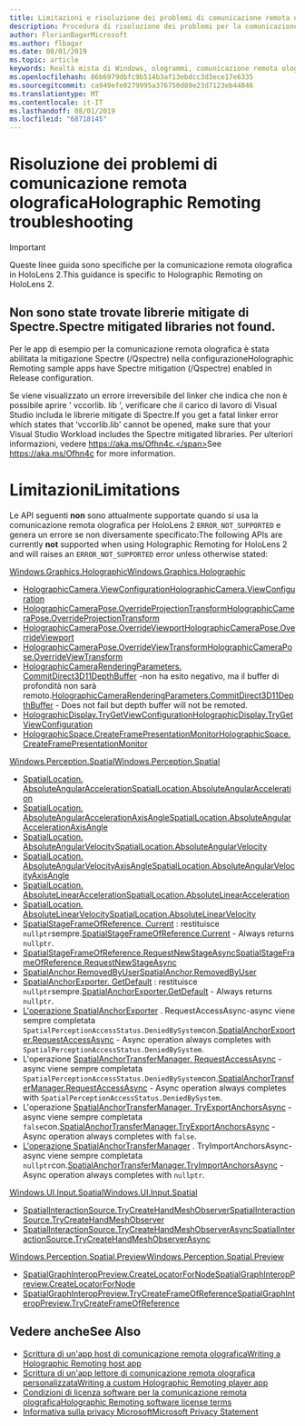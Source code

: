 ```yaml
---
title: Limitazioni e risoluzione dei problemi di comunicazione remota olografica
description: Procedura di risoluzione dei problemi per la comunicazione remota olografica in HoloLens 2.
author: FlorianBagarMicrosoft
ms.author: flbagar
ms.date: 08/01/2019
ms.topic: article
keywords: Realtà mista di Windows, ologrammi, comunicazione remota olografica, rendering remoto, rendering di rete, HoloLens, ologrammi remoti, risoluzione dei problemi, guida
ms.openlocfilehash: 86b6979dbfc9b514b3af13ebdcc3d3ece17e6335
ms.sourcegitcommit: ca949efe0279995a376750d89e23d7123eb44846
ms.translationtype: MT
ms.contentlocale: it-IT
ms.lasthandoff: 08/01/2019
ms.locfileid: "68718145"
---
```

# <a name="holographic-remoting-troubleshooting"></a><span data-ttu-id="9bef0-104">Risoluzione dei problemi di comunicazione remota olografica</span><span class="sxs-lookup"><span data-stu-id="9bef0-104">Holographic Remoting troubleshooting</span></span>

> [!IMPORTANT]
> <span data-ttu-id="9bef0-105">Queste linee guida sono specifiche per la comunicazione remota olografica in HoloLens 2.</span><span class="sxs-lookup"><span data-stu-id="9bef0-105">This guidance is specific to Holographic Remoting on HoloLens 2.</span></span>

## <a name="spectre-mitigated-libraries-not-found"></a><span data-ttu-id="9bef0-106">Non sono state trovate librerie mitigate di Spectre.</span><span class="sxs-lookup"><span data-stu-id="9bef0-106">Spectre mitigated libraries not found.</span></span>

<span data-ttu-id="9bef0-107">Per le app di esempio per la comunicazione remota olografica è stata abilitata la mitigazione Spectre (/Qspectre) nella configurazione</span><span class="sxs-lookup"><span data-stu-id="9bef0-107">Holographic Remoting sample apps have Spectre mitigation (/Qspectre) enabled in Release configuration.</span></span>

<span data-ttu-id="9bef0-108">Se viene visualizzato un errore irreversibile del linker che indica che non è possibile aprire ' vccorlib. lib ', verificare che il carico di lavoro di Visual Studio includa le librerie mitigate di Spectre.</span><span class="sxs-lookup"><span data-stu-id="9bef0-108">If you get a fatal linker error which states that 'vccorlib.lib' cannot be opened, make sure that your Visual Studio Workload includes the Spectre mitigated libraries.</span></span> <span data-ttu-id="9bef0-109">Per ulteriori informazioni, vedere https://aka.ms/Ofhn4c.</span><span class="sxs-lookup"><span data-stu-id="9bef0-109">See https://aka.ms/Ofhn4c for more information.</span></span>

# <a name="limitations"></a><span data-ttu-id="9bef0-110">Limitazioni</span><span class="sxs-lookup"><span data-stu-id="9bef0-110">Limitations</span></span>

<span data-ttu-id="9bef0-111">Le API seguenti **non** sono attualmente supportate quando si usa la comunicazione remota olografica per HoloLens 2 ```ERROR_NOT_SUPPORTED``` e genera un errore se non diversamente specificato:</span><span class="sxs-lookup"><span data-stu-id="9bef0-111">The following APIs are currently **not** supported when using Holographic Remoting for HoloLens 2 and will raises an ```ERROR_NOT_SUPPORTED``` error unless otherwise stated:</span></span>

[<span data-ttu-id="9bef0-112">Windows.Graphics.Holographic</span><span class="sxs-lookup"><span data-stu-id="9bef0-112">Windows.Graphics.Holographic</span></span>](https://docs.microsoft.com/en-us/uwp/api/windows.graphics.holographic)

* [<span data-ttu-id="9bef0-113">HolographicCamera.ViewConfiguration</span><span class="sxs-lookup"><span data-stu-id="9bef0-113">HolographicCamera.ViewConfiguration</span></span>](https://docs.microsoft.com/en-us/uwp/api/windows.graphics.holographic.holographiccamera.viewconfiguration)
* [<span data-ttu-id="9bef0-114">HolographicCameraPose.OverrideProjectionTransform</span><span class="sxs-lookup"><span data-stu-id="9bef0-114">HolographicCameraPose.OverrideProjectionTransform</span></span>](https://docs.microsoft.com/en-us/uwp/api/windows.graphics.holographic.holographiccamerapose.overrideprojectiontransform)
* [<span data-ttu-id="9bef0-115">HolographicCameraPose.OverrideViewport</span><span class="sxs-lookup"><span data-stu-id="9bef0-115">HolographicCameraPose.OverrideViewport</span></span>](https://docs.microsoft.com/en-us/uwp/api/windows.graphics.holographic.holographiccamerapose.overrideviewport)
* [<span data-ttu-id="9bef0-116">HolographicCameraPose.OverrideViewTransform</span><span class="sxs-lookup"><span data-stu-id="9bef0-116">HolographicCameraPose.OverrideViewTransform</span></span>](https://docs.microsoft.com/en-us/uwp/api/windows.graphics.holographic.holographiccamerapose.overrideviewtransform)
* <span data-ttu-id="9bef0-117">[HolographicCameraRenderingParameters. CommitDirect3D11DepthBuffer](https://docs.microsoft.com/en-us/uwp/api/windows.graphics.holographic.holographiccamerarenderingparameters.commitdirect3d11depthbuffer#Windows_Graphics_Holographic_HolographicCameraRenderingParameters_CommitDirect3D11DepthBuffer_Windows_Graphics_DirectX_Direct3D11_IDirect3DSurface_) -non ha esito negativo, ma il buffer di profondità non sarà remoto.</span><span class="sxs-lookup"><span data-stu-id="9bef0-117">[HolographicCameraRenderingParameters.CommitDirect3D11DepthBuffer](https://docs.microsoft.com/en-us/uwp/api/windows.graphics.holographic.holographiccamerarenderingparameters.commitdirect3d11depthbuffer#Windows_Graphics_Holographic_HolographicCameraRenderingParameters_CommitDirect3D11DepthBuffer_Windows_Graphics_DirectX_Direct3D11_IDirect3DSurface_) - Does not fail but depth buffer will not be remoted.</span></span>
* [<span data-ttu-id="9bef0-118">HolographicDisplay.TryGetViewConfiguration</span><span class="sxs-lookup"><span data-stu-id="9bef0-118">HolographicDisplay.TryGetViewConfiguration</span></span>](https://docs.microsoft.com/en-us/uwp/api/windows.graphics.holographic.holographicdisplay.trygetviewconfiguration)
* [<span data-ttu-id="9bef0-119">HolographicSpace.CreateFramePresentationMonitor</span><span class="sxs-lookup"><span data-stu-id="9bef0-119">HolographicSpace.CreateFramePresentationMonitor</span></span>](https://docs.microsoft.com/en-us/uwp/api/windows.graphics.holographic.holographicspace.createframepresentationmonitor)

[<span data-ttu-id="9bef0-120">Windows.Perception.Spatial</span><span class="sxs-lookup"><span data-stu-id="9bef0-120">Windows.Perception.Spatial</span></span>](https://docs.microsoft.com/en-us/uwp/api/windows.perception.spatial)

* [<span data-ttu-id="9bef0-121">SpatialLocation. AbsoluteAngularAcceleration</span><span class="sxs-lookup"><span data-stu-id="9bef0-121">SpatialLocation.AbsoluteAngularAcceleration</span></span>](https://docs.microsoft.com/en-us/uwp/api/windows.perception.spatial.spatiallocation.absoluteangularacceleration)
* [<span data-ttu-id="9bef0-122">SpatialLocation. AbsoluteAngularAccelerationAxisAngle</span><span class="sxs-lookup"><span data-stu-id="9bef0-122">SpatialLocation.AbsoluteAngularAccelerationAxisAngle</span></span>](https://docs.microsoft.com/en-us/uwp/api/windows.perception.spatial.spatiallocation.absoluteangularaccelerationaxisangle)
* [<span data-ttu-id="9bef0-123">SpatialLocation. AbsoluteAngularVelocity</span><span class="sxs-lookup"><span data-stu-id="9bef0-123">SpatialLocation.AbsoluteAngularVelocity</span></span>](https://docs.microsoft.com/en-us/uwp/api/windows.perception.spatial.spatiallocation.absoluteangularvelocity)
* [<span data-ttu-id="9bef0-124">SpatialLocation. AbsoluteAngularVelocityAxisAngle</span><span class="sxs-lookup"><span data-stu-id="9bef0-124">SpatialLocation.AbsoluteAngularVelocityAxisAngle</span></span>](https://docs.microsoft.com/en-us/uwp/api/windows.perception.spatial.spatiallocation.absoluteangularvelocityaxisangle)
* [<span data-ttu-id="9bef0-125">SpatialLocation. AbsoluteLinearAcceleration</span><span class="sxs-lookup"><span data-stu-id="9bef0-125">SpatialLocation.AbsoluteLinearAcceleration</span></span>](https://docs.microsoft.com/is-is/uwp/api/windows.perception.spatial.spatiallocation.absolutelinearacceleration)
* [<span data-ttu-id="9bef0-126">SpatialLocation. AbsoluteLinearVelocity</span><span class="sxs-lookup"><span data-stu-id="9bef0-126">SpatialLocation.AbsoluteLinearVelocity</span></span>](https://docs.microsoft.com/en-us/uwp/api/windows.perception.spatial.spatiallocation.absolutelinearvelocity)
* <span data-ttu-id="9bef0-127">[SpatialStageFrameOfReference. Current](https://docs.microsoft.com/en-us/uwp/api/windows.perception.spatial.spatialstageframeofreference.current) : restituisce ```nullptr```sempre.</span><span class="sxs-lookup"><span data-stu-id="9bef0-127">[SpatialStageFrameOfReference.Current](https://docs.microsoft.com/en-us/uwp/api/windows.perception.spatial.spatialstageframeofreference.current) - Always returns ```nullptr```.</span></span>
* [<span data-ttu-id="9bef0-128">SpatialStageFrameOfReference.RequestNewStageAsync</span><span class="sxs-lookup"><span data-stu-id="9bef0-128">SpatialStageFrameOfReference.RequestNewStageAsync</span></span>](https://docs.microsoft.com/en-us/uwp/api/windows.perception.spatial.spatialstageframeofreference.requestnewstageasync)
* [<span data-ttu-id="9bef0-129">SpatialAnchor.RemovedByUser</span><span class="sxs-lookup"><span data-stu-id="9bef0-129">SpatialAnchor.RemovedByUser</span></span>](https://docs.microsoft.com/en-us/uwp/api/windows.perception.spatial.spatialanchor.removedbyuser)
* <span data-ttu-id="9bef0-130">[SpatialAnchorExporter. GetDefault](https://docs.microsoft.com/en-us/uwp/api/windows.perception.spatial.spatialanchorexporter.getdefault
) : restituisce ```nullptr```sempre.</span><span class="sxs-lookup"><span data-stu-id="9bef0-130">[SpatialAnchorExporter.GetDefault](https://docs.microsoft.com/en-us/uwp/api/windows.perception.spatial.spatialanchorexporter.getdefault
) - Always returns ```nullptr```.</span></span>
* <span data-ttu-id="9bef0-131">[L'operazione SpatialAnchorExporter](https://docs.microsoft.com/en-us/uwp/api/windows.perception.spatial.spatialanchorexporter.requestaccessasync
) . RequestAccessAsync-async viene sempre completata ```SpatialPerceptionAccessStatus.DeniedBySystem```con.</span><span class="sxs-lookup"><span data-stu-id="9bef0-131">[SpatialAnchorExporter.RequestAccessAsync](https://docs.microsoft.com/en-us/uwp/api/windows.perception.spatial.spatialanchorexporter.requestaccessasync
) - Async operation always completes with ```SpatialPerceptionAccessStatus.DeniedBySystem```.</span></span>
* <span data-ttu-id="9bef0-132">L'operazione [SpatialAnchorTransferManager. RequestAccessAsync](https://docs.microsoft.com/en-us/uwp/api/windows.perception.spatial.spatialanchortransfermanager.requestaccessasync#Windows_Perception_Spatial_SpatialAnchorTransferManager_RequestAccessAsync) -async viene sempre completata ```SpatialPerceptionAccessStatus.DeniedBySystem```con.</span><span class="sxs-lookup"><span data-stu-id="9bef0-132">[SpatialAnchorTransferManager.RequestAccessAsync](https://docs.microsoft.com/en-us/uwp/api/windows.perception.spatial.spatialanchortransfermanager.requestaccessasync#Windows_Perception_Spatial_SpatialAnchorTransferManager_RequestAccessAsync) - Async operation always completes with ```SpatialPerceptionAccessStatus.DeniedBySystem```.</span></span>
* <span data-ttu-id="9bef0-133">L'operazione [SpatialAnchorTransferManager. TryExportAnchorsAsync](https://docs.microsoft.com/en-us/uwp/api/windows.perception.spatial.spatialanchortransfermanager.tryexportanchorsasync#Windows_Perception_Spatial_SpatialAnchorTransferManager_TryExportAnchorsAsync_Windows_Foundation_Collections_IIterable_Windows_Foundation_Collections_IKeyValuePair_System_String_Windows_Perception_Spatial_SpatialAnchor___Windows_Storage_Streams_IOutputStream_) -async viene sempre completata ```false```con.</span><span class="sxs-lookup"><span data-stu-id="9bef0-133">[SpatialAnchorTransferManager.TryExportAnchorsAsync](https://docs.microsoft.com/en-us/uwp/api/windows.perception.spatial.spatialanchortransfermanager.tryexportanchorsasync#Windows_Perception_Spatial_SpatialAnchorTransferManager_TryExportAnchorsAsync_Windows_Foundation_Collections_IIterable_Windows_Foundation_Collections_IKeyValuePair_System_String_Windows_Perception_Spatial_SpatialAnchor___Windows_Storage_Streams_IOutputStream_) - Async operation always completes with ```false```.</span></span>
* <span data-ttu-id="9bef0-134">[L'operazione SpatialAnchorTransferManager](https://docs.microsoft.com/en-us/uwp/api/windows.perception.spatial.spatialanchortransfermanager.tryimportanchorsasync
) . TryImportAnchorsAsync-async viene sempre completata ```nullptr```con.</span><span class="sxs-lookup"><span data-stu-id="9bef0-134">[SpatialAnchorTransferManager.TryImportAnchorsAsync](https://docs.microsoft.com/en-us/uwp/api/windows.perception.spatial.spatialanchortransfermanager.tryimportanchorsasync
) - Async operation always completes with ```nullptr```.</span></span>

[<span data-ttu-id="9bef0-135">Windows.UI.Input.Spatial</span><span class="sxs-lookup"><span data-stu-id="9bef0-135">Windows.UI.Input.Spatial</span></span>](https://docs.microsoft.com/en-us/uwp/api/windows.ui.input.spatial)

* [<span data-ttu-id="9bef0-136">SpatialInteractionSource.TryCreateHandMeshObserver</span><span class="sxs-lookup"><span data-stu-id="9bef0-136">SpatialInteractionSource.TryCreateHandMeshObserver</span></span>](https://docs.microsoft.com/en-us/uwp/api/windows.ui.input.spatial.spatialinteractionsource.trycreatehandmeshobserver#Windows_UI_Input_Spatial_SpatialInteractionSource_TryCreateHandMeshObserver)
* [<span data-ttu-id="9bef0-137">SpatialInteractionSource.TryCreateHandMeshObserverAsync</span><span class="sxs-lookup"><span data-stu-id="9bef0-137">SpatialInteractionSource.TryCreateHandMeshObserverAsync</span></span>](https://docs.microsoft.com/en-us/uwp/api/windows.ui.input.spatial.spatialinteractionsource.trycreatehandmeshobserverasync)

[<span data-ttu-id="9bef0-138">Windows.Perception.Spatial.Preview</span><span class="sxs-lookup"><span data-stu-id="9bef0-138">Windows.Perception.Spatial.Preview</span></span>](https://docs.microsoft.com/en-us/uwp/api/windows.perception.spatial.preview)

* [<span data-ttu-id="9bef0-139">SpatialGraphInteropPreview.CreateLocatorForNode</span><span class="sxs-lookup"><span data-stu-id="9bef0-139">SpatialGraphInteropPreview.CreateLocatorForNode</span></span>](https://docs.microsoft.com/en-us/uwp/api/windows.perception.spatial.preview.spatialgraphinteroppreview.createlocatorfornode)
* [<span data-ttu-id="9bef0-140">SpatialGraphInteropPreview.TryCreateFrameOfReference</span><span class="sxs-lookup"><span data-stu-id="9bef0-140">SpatialGraphInteropPreview.TryCreateFrameOfReference</span></span>](https://docs.microsoft.com/en-us/uwp/api/windows.perception.spatial.preview.spatialgraphinteroppreview.trycreateframeofreference)

## <a name="see-also"></a><span data-ttu-id="9bef0-141">Vedere anche</span><span class="sxs-lookup"><span data-stu-id="9bef0-141">See Also</span></span>
* [<span data-ttu-id="9bef0-142">Scrittura di un'app host di comunicazione remota olografica</span><span class="sxs-lookup"><span data-stu-id="9bef0-142">Writing a Holographic Remoting host app</span></span>](holographic-remoting-create-host.md)
* [<span data-ttu-id="9bef0-143">Scrittura di un'app lettore di comunicazione remota olografica personalizzata</span><span class="sxs-lookup"><span data-stu-id="9bef0-143">Writing a custom Holographic Remoting player app</span></span>](holographic-remoting-create-player.md)
* [<span data-ttu-id="9bef0-144">Condizioni di licenza software per la comunicazione remota olografica</span><span class="sxs-lookup"><span data-stu-id="9bef0-144">Holographic Remoting software license terms</span></span>](https://docs.microsoft.com/en-us/legal/mixed-reality/microsoft-holographic-remoting-software-license-terms)
* [<span data-ttu-id="9bef0-145">Informativa sulla privacy Microsoft</span><span class="sxs-lookup"><span data-stu-id="9bef0-145">Microsoft Privacy Statement</span></span>](https://go.microsoft.com/fwlink/?LinkId=521839)